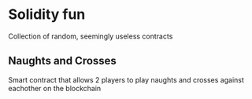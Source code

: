 # Solidity fun
Collection of random, seemingly useless contracts

## Naughts and Crosses
Smart contract that allows 2 players to play naughts and crosses against eachother on the blockchain
